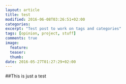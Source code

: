 ```yaml
---
layout: article
title: test
modified: 2016-06-08T03:26:51+02:00
categories: 
excerpt: "Test post to work on tags and categories"
tags: [opinion, project, stuff]
comments: true
image:
  feature:
  teaser:
  thumb:
date: 2016-05-27T01:27:29+02:00
---
```


##This is just a test